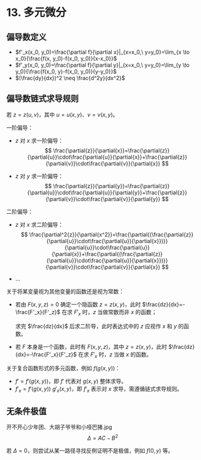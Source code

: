 # 13. 多元微分


## 偏导数定义

+ $f'_x(x_0, y_0)=\frac{\partial f}{\partial x}|_{x=x_0,\ y=y_0}=\lim_{x \to x_0}{\frac{f(x, y_0)-f(x_0, y_0)}{x-x_0}}$
+ $f'_y(x_0, y_0)=\frac{\partial f}{\partial y}|_{x=x_0,\ y=y_0}=\lim_{y \to y_0}{\frac{f(x_0, y)-f(x_0, y_0)}{y-y_0}}$
+ $(\frac{dy}{dx})^2 \neq \frac{d^2y}{dx^2}$

## 偏导数链式求导规则

若 $z=z(u, v)$，其中 $u=u(x, y)$、$v=v(x, y)$。

一阶偏导：

+ $z$ 对 $x$ 求一阶偏导：
  $$
  \frac{\partial{z}}{\partial{x}}=\frac{\partial{z}}{\partial{u}}\cdot\frac{\partial{u}}{\partial{x}}+\frac{\partial{z}}{\partial{v}}\cdot\frac{\partial{v}}{\partial{x}}
  $$

+ $z$ 对 $y$ 求一阶偏导：
  $$
  \frac{\partial{z}}{\partial{y}}=\frac{\partial{z}}{\partial{u}}\cdot\frac{\partial{u}}{\partial{y}}+\frac{\partial{z}}{\partial{v}}\cdot\frac{\partial{v}}{\partial{y}}
  $$

二阶偏导：

+ $z$ 对 $x$ 求二阶偏导：
  $$
  \frac{\partial^2{z}}{\partial{x^2}}=\frac{\partial{(\frac{\partial{z}}{\partial{u}}\cdot\frac{\partial{u}}{\partial{x}})}}{\partial{u}}\cdot\frac{\partial{u}}{\partial{x}}+\frac{\partial{(\frac{\partial{z}}{\partial{u}}\cdot\frac{\partial{u}}{\partial{x}})}}{\partial{v}}\cdot\frac{\partial{v}}{\partial{x}}
  $$

+ ...

关于将某变量视为其他变量的函数还是视为常数：

+ 若由 $F(x, y, z)=0$ 确定一个隐函数 $z=z(x, y)$，此时 $\frac{dz}{dx}=-\frac{F'_x}{F'_z}$ 在求 $F'_x$ 时，$z$ 当做常数而非 $x$ 的函数；

  求完 $\frac{dz}{dx}$ 后求二阶导，此时表达式中的 $z$ 应视作 $x$ 和 $y$ 的函数。

+ 若 $F$ 本身是一个函数，此时有 $F(x, y, z)$，其中 $z=z(x, y)$，此时 $\frac{dz}{dx}=-\frac{F'_x}{F'_z}$ 在求 $F'_x$ 时，$z$ 当做 $x$ 的函数。

关于复合函数形式的多元函数，例如 $f(g(x, y))$：

+ $f'=f'(g(x, y))$，即 $f'$ 代表对 $g(x, y)$ 整体求导。
+ $f'_x=f'(g(x, y))\ g'_x(x, y)$，即 $f'_x$ 表示对 $x$ 求导，需遵循链式求导规则。

## 无条件极值

开不开心少年团、大胡子爷爷和小哑巴猪.jpg
$$
\Delta=AC-B^2
$$


若 $\Delta=0$，则尝试从某一路径寻找反例证明不是极值，例如 $f(0, y)$ 等。
